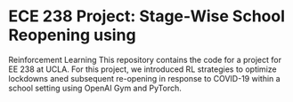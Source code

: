 # ECE 238 Project: Stage-Wise School Reopening using
Reinforcement Learning
This repository contains the code for a project for EE 238 at UCLA. For this project, we introduced RL strategies to optimize lockdowns aned subsequent re-opening in response to COVID-19 within a school setting using OpenAI Gym and PyTorch. 
